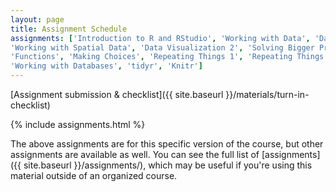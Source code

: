 ```yaml
---
layout: page
title: Assignment Schedule
assignments: ['Introduction to R and RStudio', 'Working with Data', 'Data Visualization',
'Working with Spatial Data', 'Data Visualization 2', 'Solving Bigger Problems', 
'Functions', 'Making Choices', 'Repeating Things 1', 'Repeating Things 2', 'Version Control',
'Working with Databases', 'tidyr', 'Knitr']
---
```


[Assignment submission & checklist]({{ site.baseurl }}/materials/turn-in-checklist)

{% include assignments.html %}

The above assignments are for this specific version of the course, but other
assignments are available as well. You can see the full list of
[assignments]({{ site.baseurl }}/assignments/), which may be useful if you're using this material
outside of an organized course.

<!-- Schedule Management
- Update the `assignments:` list with `title:` from `assignments/` files. 
- Add 'Template' to `assignments:` to view the course template from `docs/`. 
- The remaining content should be left AS IS.
-->
